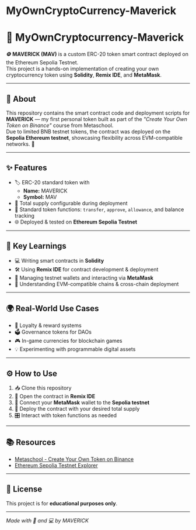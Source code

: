 # MyOwnCryptoCurrency-Maverick
# 🚀 MyOwnCryptocurrency-Maverick

**🪙 MAVERICK (MAV)** is a custom ERC-20 token smart contract deployed on the Ethereum Sepolia Testnet.  
This project is a hands-on implementation of creating your own cryptocurrency token using **Solidity**, **Remix IDE**, and **MetaMask**.

---

## 📖 About

This repository contains the smart contract code and deployment scripts for **MAVERICK** — my first personal token built as part of the *"Create Your Own Token on Binance"* course from Metaschool.  
Due to limited BNB testnet tokens, the contract was deployed on the **Sepolia Ethereum testnet**, showcasing flexibility across EVM-compatible networks. 🔄

---

## ✨ Features

- 🏷️ ERC-20 standard token with  
  - **Name:** MAVERICK  
  - **Symbol:** MAV  
- 🔢 Total supply configurable during deployment  
- 🔄 Standard token functions: `transfer`, `approve`, `allowance`, and balance tracking  
- 🌐 Deployed & tested on **Ethereum Sepolia Testnet**

---

## 🧠 Key Learnings

- 💻 Writing smart contracts in **Solidity**  
- 🛠️ Using **Remix IDE** for contract development & deployment  
- 🔐 Managing testnet wallets and interacting via **MetaMask**  
- 🔗 Understanding EVM-compatible chains & cross-chain deployment

---

## 🌍 Real-World Use Cases

- 🎁 Loyalty & reward systems  
- 🗳️ Governance tokens for DAOs  
- 🎮 In-game currencies for blockchain games  
- 💡 Experimenting with programmable digital assets

---

## ⚙️ How to Use

1. 📥 Clone this repository  
2. 📝 Open the contract in **Remix IDE**  
3. 🔗 Connect your **MetaMask** wallet to the **Sepolia testnet**  
4. 🚀 Deploy the contract with your desired total supply  
5. 🎛️ Interact with token functions as needed

---

## 📚 Resources

- [Metaschool - Create Your Own Token on Binance](https://metaschool.so)  
- [Ethereum Sepolia Testnet Explorer](https://sepolia.etherscan.io)

---

## 📄 License

This project is for **educational purposes only**.  

---

*Made with 🚀 and 💻 by MAVERICK*
